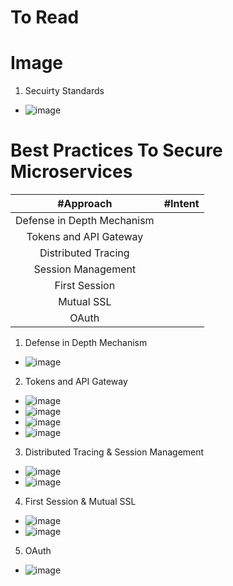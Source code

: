 # To Read



# Image
1. Secuirty Standards
* ![image](https://user-images.githubusercontent.com/7721150/169536199-efe6fef0-c40f-4044-89a5-91cf6afa5547.png)

# Best Practices To Secure Microservices
| #Approach  | #Intent |
| :---: | :---: | 
| Defense in Depth Mechanism |  |
| Tokens and API Gateway |  |
| Distributed Tracing |  |
| Session Management | |
| First Session | |
| Mutual SSL | |
| OAuth | |
1. Defense in Depth Mechanism
* ![image](https://user-images.githubusercontent.com/7721150/169539060-32477129-a9f8-45b5-a85c-c53458dcd955.png)
2. Tokens and API Gateway
* ![image](https://user-images.githubusercontent.com/7721150/169539533-b0a7f7ec-4c49-418e-be3d-1cb7459ada37.png)
* ![image](https://user-images.githubusercontent.com/7721150/169544117-47e3ee4d-b991-47ae-a592-f6c4804de872.png)
* ![image](https://user-images.githubusercontent.com/7721150/169544509-85bbd236-ef9c-47e2-b758-7146fb7a53fc.png)
* ![image](https://user-images.githubusercontent.com/7721150/169544724-ed9cf25a-755c-46fa-9d0a-c56d9be72398.png)
3. Distributed Tracing & Session Management
* ![image](https://user-images.githubusercontent.com/7721150/169540471-a88b6a61-58b5-40bc-bfe1-f3ad5eb2a2ae.png)
* ![image](https://user-images.githubusercontent.com/7721150/169541054-f8801eb7-9beb-4c31-a5ec-79b9af176b8a.png)
4. First Session & Mutual SSL
* ![image](https://user-images.githubusercontent.com/7721150/169541822-d6e79243-3cbf-4979-8680-e747863546cc.png)
* ![image](https://user-images.githubusercontent.com/7721150/169542792-ec6bc4d2-2662-4486-a840-7bb29ddec965.png)
5. OAuth
* ![image](https://user-images.githubusercontent.com/7721150/169543032-9281ab73-a7a6-4911-9888-1035b9af3c4d.png)



